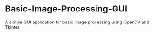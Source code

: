 # Basic-Image-Processing-GUI
A simple GUI application for basic image processing using OpenCV and Tkinter
